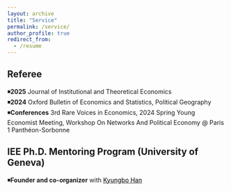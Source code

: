```yaml
---
layout: archive
title: "Service"
permalink: /service/
author_profile: true
redirect_from:
  - /resume
---
```

<!-- Google tag (gtag.js) -->
<script async src="https://www.googletagmanager.com/gtag/js?id=G-ER87WNKQCE"></script>
<script>
  window.dataLayer = window.dataLayer || [];
  function gtag(){dataLayer.push(arguments);}
  gtag('js', new Date());

  gtag('config', 'G-ER87WNKQCE');
</script>
## Referee
◾**2025** Journal of Institutional and Theoretical Economics  <br />
◾**2024** Oxford Bulletin of Economics and Statistics, Political Geography <br />
◾**Conferences** 3rd Rare Voices in Economics, 2024 Spring Young Economist Meeting, Workshop On Networks And Political Economy @ Paris 1 Panthéon-Sorbonne <br />

## IEE Ph.D. Mentoring Program (University of Geneva)
◾**Founder and co-organizer** with [<span style="color:black">Kyungbo Han</span>](https://sites.google.com/view/kyungbohan/) <br />



